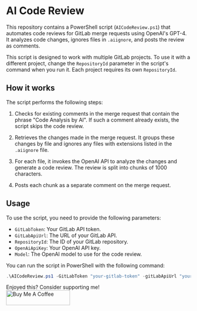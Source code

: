 # AI Code Review

This repository contains a PowerShell script (`AICodeReview.ps1`) that automates code reviews for GitLab merge requests using OpenAI's GPT-4. It analyzes code changes, ignores files in `.aiignore`, and posts the review as comments. 

This script is designed to work with multiple GitLab projects. To use it with a different project, change the `RepositoryId` parameter in the script's command when you run it.  Each project requires its own `RepositoryId`.

## How it works

The script performs the following steps:

1. Checks for existing comments in the merge request that contain the phrase "Code Analysis by AI". If such a comment already exists, the script skips the code review.

2. Retrieves the changes made in the merge request. It groups these changes by file and ignores any files with extensions listed in the `.aiignore` file.

3. For each file, it invokes the OpenAI API to analyze the changes and generate a code review. The review is split into chunks of 1000 characters.

4. Posts each chunk as a separate comment on the merge request.

## Usage

To use the script, you need to provide the following parameters:

- `GitLabToken`: Your GitLab API token.
- `GitLabApiUrl`: The URL of your GitLab API.
- `RepositoryId`: The ID of your GitLab repository.
- `OpenAiApiKey`: Your OpenAI API key.
- `Model`: The OpenAI model to use for the code review.

You can run the script in PowerShell with the following command:

```powershell
.\AICodeReview.ps1 -GitLabToken "your-gitlab-token" -gitLabApiUrl "your-gitlab-api-url" -repositoryId "your-repository-id" -openAiApiKey "your-openai-api-key"
```

Enjoyed this? Consider supporting me!<br>
<a href="https://www.buymeacoffee.com/kedargmnv" target="_blank"><img src="https://cdn.buymeacoffee.com/buttons/default-orange.png" alt="Buy Me A Coffee" height="41" width="174"></a>
